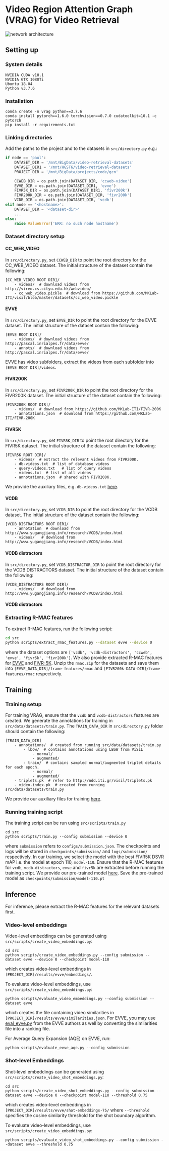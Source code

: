 # Video Region Attention Graph (VRAG) for Video Retrieval
![network architecture](./extras/network.PNG)
## Setting up

### System details

```
NVIDIA CUDA v10.1
NVIDIA GTX 1080Ti
Ubuntu 18.04
Python v3.7.6
```

### Installation

```
conda create -n vrag python==3.7.6
conda install pytorch==1.6.0 torchvision==0.7.0 cudatoolkit=10.1 -c pytorch
pip install -r requirements.txt
```

### Linking directories

Add the paths to the project and to the datasets in `src/directory.py` e.g.:

```python
if node == 'paul':
    DATASET_DIR = '/mnt/BigData/video-retrieval-datasets'
    DATASET_DIR1 = '/mnt/HGST6/video-retrieval-datasets'
    PROJECT_DIR = '/mnt/BigData/projects/code/gcn'

    CCWEB_DIR = os.path.join(DATASET_DIR, 'ccweb-video')
    EVVE_DIR = os.path.join(DATASET_DIR1, 'evve')
    FIVR5K_DIR = os.path.join(DATASET_DIR1, 'fivr200k')
    FIVR200K_DIR = os.path.join(DATASET_DIR, 'fivr200k')
    VCDB_DIR = os.path.join(DATASET_DIR, 'vcdb')
elif node == '<hostname>':
    DATASET_DIR = '<dataset-dir>'
    ...
else:
    raise ValueError('ERR: no such node hostname')
```

### Dataset directory setup

#### CC_WEB_VIDEO

In `src/directory.py`, set `CCWEB_DIR` to point the root directory for the CC_WEB_VIDEO dataset. The initial structure 
of the dataset contain the following:
```
[CC_WEB_VIDEO ROOT DIR]/
    - videos/  # download videos from http://vireo.cs.cityu.edu.hk/webvideo/
    - cc_web_video.pickle  # download from https://github.com/MKLab-ITI/visil/blob/master/datasets/cc_web_video.pickle
```

#### EVVE

In `src/directory.py`, set `EVVE_DIR` to point the root directory for the EVVE dataset. The initial structure 
of the dataset contain the following:
```
[EVVE ROOT DIR]/
    - videos/  # download videos from http://pascal.inrialpes.fr/data/evve/
    - annots/  # download videos from http://pascal.inrialpes.fr/data/evve/
```
EVVE has video subfolders, extract the videos from each subfolder into `[EVVE ROOT DIR]/videos`.

#### FIVR200K

In `src/directory.py`, set `FIVR200K_DIR` to point the root directory for the FIVR200K dataset. The initial structure 
of the dataset contain the following:
```
[FIVR200K ROOT DIR]/
    - videos/  # download from https://github.com/MKLab-ITI/FIVR-200K
    - annotations.json  # download from https://github.com/MKLab-ITI/FIVR-200K
```

#### FIVR5K

In `src/directory.py`, set `FIVR5K_DIR` to point the root directory for the FIVR5K dataset. The initial structure 
of the dataset contain the following:
```
[FIVR5K ROOT DIR]/
    - videos/  # extract the relevant videos from FIVR200K.
    - db-videos.txt  # list of database videos
    - query-videos.txt   # list of query videos
    - videos.txt  # list of all videos
    - annotations.json  # shared with FIVR200K.
```
We provide the auxiliary files, e.g. `db-videos.txt` [here](https://1drv.ms/t/s!ArD4s7M2GvOFwQeKShXJ4rsjwd68?e=IlS5zz).

#### VCDB
In `src/directory.py`, set `VCDB_DIR` to point the root directory for the VCDB dataset. The initial structure 
of the dataset contain the following:
```
[VCDB_DISTRACTORS ROOT DIR]/
    - annotation  # download from http://www.yugangjiang.info/research/VCDB/index.html
    - videos/   # download from http://www.yugangjiang.info/research/VCDB/index.html
```



#### VCDB distractors

In `src/directory.py`, set `VCDB_DISTRACTOR_DIR` to point the root directory for the VCDB DISTRACTORS dataset. The initial structure 
of the dataset contain the following:
```
[VCDB_DISTRACTORS ROOT DIR]/
    - videos/   # download from http://www.yugangjiang.info/research/VCDB/index.html
```

#### VCDB distractors

### Extracting R-MAC features

To extract R-MAC features, run the following script:
```bash
cd src
python scripts/extract_rmac_features.py --dataset evve --device 0
```
where the dataset options are `['vcdb', 'vcdb-distractors', 'ccweb', 'evve', 'fivr5k', 'fivr200k']`. We also provide 
extracted R-MAC features for [EVVE](https://1drv.ms/u/s!ArD4s7M2GvOFvwkvUhYTfSbdZO2E?e=C4Ps2W) 
and [FIVR-5K](https://1drv.ms/u/s!ArD4s7M2GvOFvwoGK9NZ0sL54Uf0?e=9kUu7K). Unzip the `rmac.zip` 
for the datasets and save them into `[EVVE_DATA_DIR]/frame-features/rmac` and `[FIVR200k-DATA-DIR]/frame-features/rmac` respectively.
## Training

### Training setup

For training VRAG, ensure that the `vcdb` and `vcdb-distractors` features are created. We generate the annotations for 
training in `src/data/datasets/train.py`. The `TRAIN_DATA_DIR` in `src/directory.py` folder should contain the following:
```
[TRAIN_DATA_DIR]
    - annotations/  # created from running src/data/datasets/train.py
        - lbow/  # contains annotations using LBoW from ViSiL
            - normal/
            - augmented/
        - train/  # contains sampled normal/augmented triplet details for each epoch.
            - normal/
            - augmented/
    - triplets.pk  # refer to http://ndd.iti.gr/visil/triplets.pk
    - video-index.pk  # created from running src/data/datasets/train.py
``` 
We provide our auxiliary files for training [here](https://1drv.ms/u/s!ArD4s7M2GvOFvwzMON1uiKkNPBe6?e=WKAwH3).


### Running training script

The training script can be run using `src/scripts/train.py`
```
cd src
python scripts/train.py --config submission --device 0
```
where `submission` refers to `configs/submission.json`. The checkpoints and logs will be stored in 
`checkpoints/submission/` and `logs/submission/` respectively. In our training, we select the model with the best FIVR5K 
DSVR mAP i.e. the model at epoch 110, `model-110`.  Ensure that the R-MAC features for `vcdb`, `vcdb-distractors`, `evve` 
and `fivr5k` are extracted before running the training script. We provide our pre-trained model 
[here](https://1drv.ms/u/s!ArD4s7M2GvOFwgPeae4sUFkBL_iM?e=PjYWAh). Save the pre-trained model as `checkpoints/submission/model-110.pt`

## Inference

For inference, please extract the R-MAC features for the relevant datasets first.

### Video-level embeddings 

Video-level embeddings can be generated using `src/scripts/create_video_embeddings.py`:
```
cd src
python scripts/create_video_embeddings.py --config submission --dataset evve --device 0 --checkpoint model-110
```
which creates video-level embeddings in `[PROJECT_DIR]/results/evve/embeddings/`.

To evaluate video-level embeddings, use `src/scripts/create_video_embeddings.py`:
```
python scripts/evaluate_video_embeddings.py --config submission --dataset evve
```
which creates the file containing video similarities in `[PROJECT_DIR]/results/evve/similarities.json`. For EVVE, 
you may use [eval_evve.py](http://pascal.inrialpes.fr/data/evve/eval_evve.py) from the EVVE authors as well by converting the similarities file into a ranking file.

For Average Query Expansion (AQE) on EVVE, run:
```
python scripts/evaluate_evve_aqe.py --config submission
```

### Shot-level Embeddings
Shot-level embeddings can be generated using `src/scripts/create_video_shot_embeddings.py`:
```
cd src
python scripts/create_video_shot_embeddings.py --config submission --dataset evve --device 0 --checkpoint model-110 --threshold 0.75
```
which creates video-level embeddings in `[PROJECT_DIR]/results/evve/shot-embeddings-75/` where `--threshold` specifies the cosine similarity threshold for the shot boundary algorithm.

To evaluate video-level embeddings, use `src/scripts/create_video_embeddings.py`:
```
python scripts/evaluate_video_shot_embeddings.py --config submission --dataset evve --threshold 0.75
```


